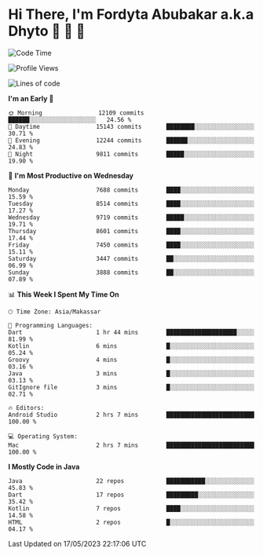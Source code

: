 # Hi There, I'm Fordyta Abubakar a.k.a Dhyto 👋 👋 👋 

<!--
**DhytoDev/dhytodev** is a ✨ _special_ ✨ repository because its `README.md` (this file) appears on your GitHub profile.

Here are some ideas to get you started:

- 🔭 I’m currently working on ...
- 🌱 I’m currently learning ...
- 👯 I’m looking to collaborate on ...
- 🤔 I’m looking for help with ...
- 💬 Ask me about ...
- 📫 How to reach me: ...
- 😄 Pronouns: ...
- ⚡ Fun fact: ...
-->

<!--START_SECTION:waka-->
![Code Time](http://img.shields.io/badge/Code%20Time-1%2C911%20hrs%2019%20mins-blue)

![Profile Views](http://img.shields.io/badge/Profile%20Views-0-blue)

![Lines of code](https://img.shields.io/badge/From%20Hello%20World%20I%27ve%20Written-6.2%20million%20lines%20of%20code-blue)

**I'm an Early 🐤** 

```text
🌞 Morning                12109 commits       ██████░░░░░░░░░░░░░░░░░░░   24.56 % 
🌆 Daytime                15143 commits       ████████░░░░░░░░░░░░░░░░░   30.71 % 
🌃 Evening                12244 commits       ██████░░░░░░░░░░░░░░░░░░░   24.83 % 
🌙 Night                  9811 commits        █████░░░░░░░░░░░░░░░░░░░░   19.90 % 
```
📅 **I'm Most Productive on Wednesday** 

```text
Monday                   7688 commits        ████░░░░░░░░░░░░░░░░░░░░░   15.59 % 
Tuesday                  8514 commits        ████░░░░░░░░░░░░░░░░░░░░░   17.27 % 
Wednesday                9719 commits        █████░░░░░░░░░░░░░░░░░░░░   19.71 % 
Thursday                 8601 commits        ████░░░░░░░░░░░░░░░░░░░░░   17.44 % 
Friday                   7450 commits        ████░░░░░░░░░░░░░░░░░░░░░   15.11 % 
Saturday                 3447 commits        ██░░░░░░░░░░░░░░░░░░░░░░░   06.99 % 
Sunday                   3888 commits        ██░░░░░░░░░░░░░░░░░░░░░░░   07.89 % 
```


📊 **This Week I Spent My Time On** 

```text
🕑︎ Time Zone: Asia/Makassar

💬 Programming Languages: 
Dart                     1 hr 44 mins        ████████████████████░░░░░   81.99 % 
Kotlin                   6 mins              █░░░░░░░░░░░░░░░░░░░░░░░░   05.24 % 
Groovy                   4 mins              █░░░░░░░░░░░░░░░░░░░░░░░░   03.16 % 
Java                     3 mins              █░░░░░░░░░░░░░░░░░░░░░░░░   03.13 % 
GitIgnore file           3 mins              █░░░░░░░░░░░░░░░░░░░░░░░░   02.71 % 

🔥 Editors: 
Android Studio           2 hrs 7 mins        █████████████████████████   100.00 % 

💻 Operating System: 
Mac                      2 hrs 7 mins        █████████████████████████   100.00 % 
```

**I Mostly Code in Java** 

```text
Java                     22 repos            ███████████░░░░░░░░░░░░░░   45.83 % 
Dart                     17 repos            █████████░░░░░░░░░░░░░░░░   35.42 % 
Kotlin                   7 repos             ████░░░░░░░░░░░░░░░░░░░░░   14.58 % 
HTML                     2 repos             █░░░░░░░░░░░░░░░░░░░░░░░░   04.17 % 
```




 Last Updated on 17/05/2023 22:17:06 UTC
<!--END_SECTION:waka-->
